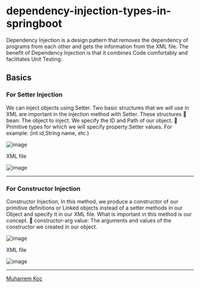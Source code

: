 # dependency-injection-types-in-springboot
Dependency Injection is a design pattern that removes the dependency of programs from each other and gets the information from the XML file.
The benefit of Dependency Injection is that it combines Code comfortably and facilitates Unit Testing.

## Basics

### For Setter Injection

We can inject objects using Setter. Two basic structures that we will use in XML are important in the injection method with Setter. These structures
 bean: The object to inject. We specify the ID and Path of our object.
 Primitive types for which we will specify property:Setter values. For example: (int id,String name, etc.)


![image](https://user-images.githubusercontent.com/80245013/147477445-7eb7234f-efb5-4ecc-b37b-dd9403de46a2.png)

 XML file
 
 ![image](https://user-images.githubusercontent.com/80245013/147477485-062b3ebf-96c4-43db-ab64-861f5407ac64.png)

 
---
### For Constructor Injection
Constructor Injection, In this method, we produce a constructor of our primitive definitions or Linked objects instead of a setter methods in our Object and specify it in our XML file.
   What is important in this method is our concept.
 constructor-arg value: The arguments and values of the constructor we created in our object.

![image](https://user-images.githubusercontent.com/80245013/147477573-e1a506fc-79b4-450a-8134-3a60675403be.png)


XML file

![image](https://user-images.githubusercontent.com/80245013/147477592-3af6319c-881a-49b3-b6dd-1c1ac21aed6b.png)


---

[Muharrem Koç](https://github.com/muharremkoc)
